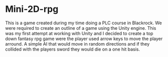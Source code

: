 # Mini-2D-rpg

This is a game created during my time doing a PLC course in Blackrock. We were required to create an outline of a game using the Unity engine. This was my first attempt at working with Unity and I decided to create a top down fantasy rpg game were the player used arrow keys to move the player arround. A simple AI that would move in random directions and if they collided with the players sword they would die on a one hit basis.
